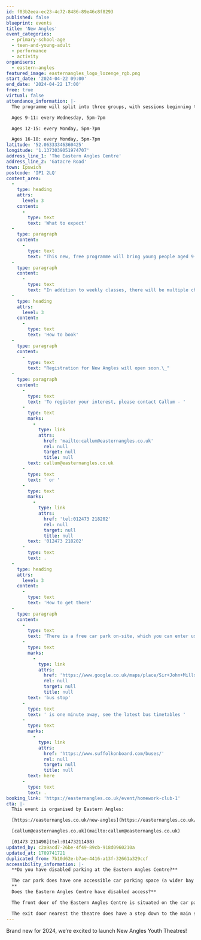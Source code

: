 ```yaml
---
id: f03b2eea-ec23-4c72-8486-89e46c8f8293
published: false
blueprint: events
title: 'New Angles'
event_categories:
  - primary-school-age
  - teen-and-young-adult
  - performance
  - activity
organisers:
  - eastern-angles
featured_image: easternangles_logo_lozenge_rgb.png
start_date: '2024-04-22 09:00'
end_date: '2024-04-22 17:00'
free: true
virtual: false
attendance_information: |-
  The programme will split into three groups, with sessions beginning the week commencing Monday 22nd April:  

  Ages 9-11: every Wednesday, 5pm-7pm 

  Ages 12-15: every Monday, 5pm-7pm 

  Ages 16-18: every Monday, 5pm-7pm
latitude: '52.06333346360425'
longitude: '1.1373039051974707'
address_line_1: 'The Eastern Angles Centre'
address_line_2: 'Gatacre Road'
town: Ipswich
postcode: 'IP1 2LQ'
content_area:
  -
    type: heading
    attrs:
      level: 3
    content:
      -
        type: text
        text: 'What to expect'
  -
    type: paragraph
    content:
      -
        type: text
        text: "This new, free programme will bring young people aged 9-18 in West Ipswich\_weekly fun-filled theatre workshops, developing confidence and performance skills.\_"
  -
    type: paragraph
    content:
      -
        type: text
        text: "In addition to weekly classes, there will be multiple chances to perform throughout the year.\_"
  -
    type: heading
    attrs:
      level: 3
    content:
      -
        type: text
        text: 'How to book'
  -
    type: paragraph
    content:
      -
        type: text
        text: "Registration for New Angles will open soon.\_"
  -
    type: paragraph
    content:
      -
        type: text
        text: 'To register your interest, please contact Callum - '
      -
        type: text
        marks:
          -
            type: link
            attrs:
              href: 'mailto:callum@easternangles.co.uk'
              rel: null
              target: null
              title: null
        text: callum@easternangles.co.uk
      -
        type: text
        text: ' or '
      -
        type: text
        marks:
          -
            type: link
            attrs:
              href: 'tel:012473 218202'
              rel: null
              target: null
              title: null
        text: '012473 218202'
      -
        type: text
        text: .
  -
    type: heading
    attrs:
      level: 3
    content:
      -
        type: text
        text: 'How to get there'
  -
    type: paragraph
    content:
      -
        type: text
        text: 'There is a free car park on-site, which you can enter using the large blue gates located on the right-hand side of Gatacre Road. Other car parks nearby which are pay and display include: South Street Car Park (10 min walk to theatre), Portman Road Car Park (16 min walk to theatre). The closest '
      -
        type: text
        marks:
          -
            type: link
            attrs:
              href: 'https://www.google.co.uk/maps/place/Sir+John+Mills+Theatre/@52.0631843,1.1376062,19.75z/data=!4m12!1m6!3m5!1s0x47d9a1b5f34a8ddd:0xe05bc781d84ef4dd!2sEastern+Angles+Centre!8m2!3d52.0631422!4d1.13732!3m4!1s0x47d9a1b5f9a67d49:0x8856208cee78829a!8m2!3d52.063236!4d1.137275'
              rel: null
              target: null
              title: null
        text: 'bus stop'
      -
        type: text
        text: ' is one minute away, see the latest bus timetables '
      -
        type: text
        marks:
          -
            type: link
            attrs:
              href: 'https://www.suffolkonboard.com/buses/'
              rel: null
              target: null
              title: null
        text: here
      -
        type: text
        text: .
booking_link: 'https://easternangles.co.uk/event/homework-club-1'
cta: |-
  This event is organised by Eastern Angles:

  [https://easternangles.co.uk/new-angles](https://easternangles.co.uk/new-angles) 

  [callum@easternangles.co.uk](mailto:callum@easternangles.co.uk)

  [01473 211498](tel:01473211498)
updated_by: c2a9acd7-26be-4f49-89cb-918d0960210a
updated_at: 1709741721
duplicated_from: 7b10d62e-b7ae-4416-a13f-32661a329ccf
accessibility_information: |-
  **Do you have disabled parking at the Eastern Angles Centre?**

  The car park does have one accessible car parking space (a wider bay which is clearly marked). This is situated towards the entrance of the Eastern Angles Centre (turn right when you first drive into the car park).  We advise those who cannot walk very far to park close to the entrance of the car park to reduce the distance to our front door.
  **
  Does the Eastern Angles Centre have disabled access?**

  The front door of the Eastern Angles Centre is situated on the car park side of the building (rather than the blue door on Gatacre Road). This can be accessed via the car park or the blue gates on Bramford Road. Following the corridors through to the building you will not need to climb any steps to reach the theatre. 

  The exit door nearest the theatre does have a step down to the main street outside. This is the blue door on Gatacre Road that used to be our main entrance. We have a ramp that can be put in place if needed. As a listed building we are unable to place a permanent ramp on the front of the building, however our removable ramp can be used at any time, simply ask the Front of House Manager or ring us prior to your visit to let us know. We also have a disabled access toilet at the theatre.
---
```

Brand new for 2024, we’re excited to launch New Angles Youth Theatres!